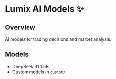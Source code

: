 # Lumix AI Models ✨

## Overview
AI models for trading decisions and market analysis.

## Models
- DeepSeek R1 1.5B
- Custom models in `custom/`
